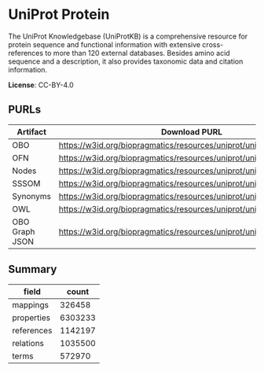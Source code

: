 # UniProt Protein

The UniProt Knowledgebase (UniProtKB) is a comprehensive resource for protein sequence and functional information with extensive cross-references to more than 120 external databases. Besides amino acid sequence and a description, it also provides taxonomic data and citation information.

**License**: CC-BY-4.0

## PURLs

| Artifact       | Download PURL                                                         | Latest Versioned Download PURL                                                |
|----------------|-----------------------------------------------------------------------|-------------------------------------------------------------------------------|
| OBO            | https://w3id.org/biopragmatics/resources/uniprot/uniprot.obo.gz       | https://w3id.org/biopragmatics/resources/uniprot/2025_01/uniprot.obo.gz       |
| OFN            | https://w3id.org/biopragmatics/resources/uniprot/uniprot.ofn.gz       | https://w3id.org/biopragmatics/resources/uniprot/2025_01/uniprot.ofn.gz       |
| Nodes          | https://w3id.org/biopragmatics/resources/uniprot/uniprot.tsv          | https://w3id.org/biopragmatics/resources/uniprot/2025_01/uniprot.tsv          |
| SSSOM          | https://w3id.org/biopragmatics/resources/uniprot/uniprot.sssom.tsv    | https://w3id.org/biopragmatics/resources/uniprot/2025_01/uniprot.sssom.tsv    |
| Synonyms       | https://w3id.org/biopragmatics/resources/uniprot/uniprot.synonyms.tsv | https://w3id.org/biopragmatics/resources/uniprot/2025_01/uniprot.synonyms.tsv |
| OWL            | https://w3id.org/biopragmatics/resources/uniprot/uniprot.owl.gz       | https://w3id.org/biopragmatics/resources/uniprot/2025_01/uniprot.owl.gz       |
| OBO Graph JSON | https://w3id.org/biopragmatics/resources/uniprot/uniprot.json.gz      | https://w3id.org/biopragmatics/resources/uniprot/2025_01/uniprot.json.gz      |

## Summary

| field      |   count |
|------------|---------|
| mappings   |  326458 |
| properties | 6303233 |
| references | 1142197 |
| relations  | 1035500 |
| terms      |  572970 |
